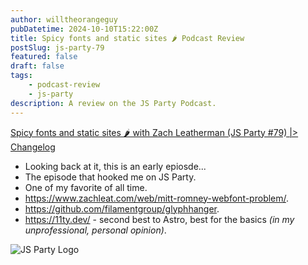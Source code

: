 ```yaml
---
author: willtheorangeguy
pubDatetime: 2024-10-10T15:22:00Z
title: Spicy fonts and static sites 🌶️ Podcast Review
postSlug: js-party-79
featured: false
draft: false
tags:
    - podcast-review
    - js-party
description: A review on the JS Party Podcast.
---
```


[Spicy fonts and static sites 🌶️ with Zach Leatherman (JS Party #79) |> Changelog](https://changelog.com/jsparty/79)

-   Looking back at it, this is an early epiosde...
-   The episode that hooked me on JS Party.
-   One of my favorite of all time.
-   https://www.zachleat.com/web/mitt-romney-webfont-problem/.
-   https://github.com/filamentgroup/glyphhanger.
-   https://11ty.dev/ - second best to Astro, best for the basics _(in my unprofessional, personal opinion)_.

![JS Party Logo](https://is1-ssl.mzstatic.com/image/thumb/Podcasts113/v4/8e/31/88/8e318808-56a6-b897-6f98-71cf214b54a3/mza_7508458937281322007.png/300x300bb.webp)
